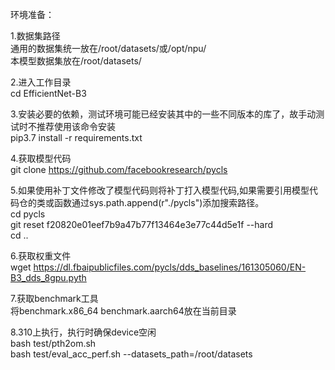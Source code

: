 环境准备：  

1.数据集路径  
通用的数据集统一放在/root/datasets/或/opt/npu/  
本模型数据集放在/root/datasets/

2.进入工作目录  
cd EfficientNet-B3

3.安装必要的依赖，测试环境可能已经安装其中的一些不同版本的库了，故手动测试时不推荐使用该命令安装  
pip3.7 install -r requirements.txt 

4.获取模型代码  
git clone https://github.com/facebookresearch/pycls

5.如果使用补丁文件修改了模型代码则将补丁打入模型代码,如果需要引用模型代码仓的类或函数通过sys.path.append(r"./pycls")添加搜索路径。  
cd pycls   
git reset f20820e01eef7b9a47b77f13464e3e77c44d5e1f --hard   
cd ..  

6.获取权重文件  
wget https://dl.fbaipublicfiles.com/pycls/dds_baselines/161305060/EN-B3_dds_8gpu.pyth   

7.获取benchmark工具  
将benchmark.x86_64 benchmark.aarch64放在当前目录  

8.310上执行，执行时确保device空闲  
bash test/pth2om.sh  
bash test/eval_acc_perf.sh --datasets_path=/root/datasets
